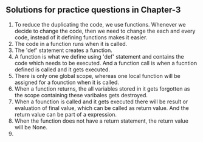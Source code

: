 ## Solutions for practice questions in Chapter-3
1. To reduce the duplicating the code, we use functions. Whenever we decide to change the code, then we need to change the each and every code, instead of it defining functions makes it easier.
2. The code in a function runs when it is called.
3. The 'def' statement creates a function.
4. A function is what we define using 'def' statement and contains the code which needs to be executed. And a function call is when a fucntion defined is called and it gets executed.
5. There is only one global scope, whereas one local function will be assigned for a founction when it is called.
6. When a function returns, the all variables stored in it gets forgotten as the scope containing these varibales gets destroyed.
7. When a founction is called and it gets executed there will be result or evaluation of final value, which can be called as return value. And the return value can be part of a expression.
8. When the function does not have a return statement, the return value will be None.
9. 